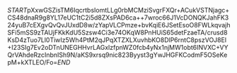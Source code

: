 $START$pXxwGSZisTM6IqcrtbsIomtLLg0rbMCMziSvgrFXQr+ACukVSTNjagc+CS48dnaR9g8YL17eUC1tC2i5d8ZXsPAD6ca++7wroc66J1VcDONQKJahFK324yuB7cEXgvQvQvJUxdD8w/zYapVLCPmze+bvKqiE6JSetEsoO8FWLkqvajhSFi5mSS9zTAUjFKkKdU5Szsw4Ci3e74OKqW8PnHUiS65detFzaeTA/crusd8KsD4zTuo7Ll0TiwIz5Wh4PtM2qJPqXTZXLXuvhbKO8DlP6rntC8pszVOJ8El+I23SIg7Ev2oDTnUNEGHHvrLAGxlzfpnWZ0fcb4yNx1njMW1obt6INVXC+VYQrVAhdeRzcInbnISh9N/aKS9xrsq9nic823Byyst3gYwJHGFKCodmF5OSeKepM+kXTLEO/Fo=$END$